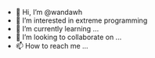- 👋 Hi, I’m @wandawh
- 👀 I’m interested in extreme programming
- 🌱 I’m currently learning ...
- 💞️ I’m looking to collaborate on ...
- 📫 How to reach me ...

<!---
wandawh/wandawh is a ✨ special ✨ repository because its `README.md` (this file) appears on your GitHub profile.
You can click the Preview link to take a look at your changes.
--->
